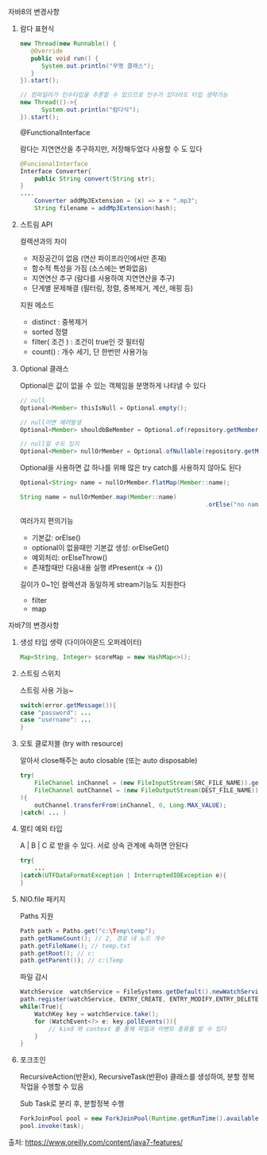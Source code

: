 자바8의 변경사항

1. 람다 표현식

    ```java
    new Thread(new Runnable() {
       @Override
       public void run() { 
          System.out.println("무명 클래스"); 
       }
    }).start();
    ```

    ```java
    // 컴파일러가 인수타입을 추론할 수 있으므로 인수가 있더라도 타입 생략가능
    new Thread(()->{
          System.out.println("람다식");
    }).start();
    ```

    @FunctionalInterface

    람다는 지연연산을 추구하지만, 저장해두었다 사용할 수 도 있다

    ```java
    @FuncionalInterface
    Interface Converter{
    	public String convert(String str);
    }
    ....
    	Converter addMp3Extension = (x) => x + ".mp3";
    	String filename = addMp3Extension(hash);
    ```

1. 스트림 API

    컬렉션과의 차이

    - 저장공간이 없음 (연산 파이프라인에서만 존재)
    - 함수적 특성을 가짐 (소스에는 변화없음)
    - 지연연산 추구 (람다를 사용하여 지연연산을 추구)
    - 단계별 문제해결 (필터링, 정렬, 중복제거, 계산, 매핑 등)

    지원 메소드

    - distinct : 중복제거
    - sorted 정렬
    - filter( 조건 ) : 조건이 true인 것 필터링
    - count() : 개수 세기, 단 한번만 사용가능
2. Optional 클래스

    Optional은 값이 없을 수 있는 객체임을 분명하게 나타낼 수 있다

    ```java
    // null
    Optional<Member> thisIsNull = Optional.empty();

    // null이면 에러발생
    Optional<Member> shouldbBeMember = Optional.of(repository.getMember(1));

    // null일 수도 있지
    Optional<Member> nullOrMember = Optional.ofNullable(repository.getMember(1));
    ```

    Optional을 사용하면 값 하나를 위해 많은 try catch를 사용하지 않아도 된다

    ```java
    Optional<String> name = nullOrMember.flatMap(Member::name);

    String name = nullOrMember.map(Member::name)
    													.orElse("no name");
    ```

    여러가지 편의기능

    - 기본값: orElse()
    - optional이 없을때만 기본값 생성: orElseGet()
    - 예외처리: orElseThrow()
    - 존재할때만 다음내용 실행 ifPresent(x → {})

    길이가 0~1인 컬렉션과 동일하게 stream기능도 지원한다

    - filter
    - map

자바7의 변경사항

1. 생성 타입 생략 (다이아아몬드 오퍼레이터)

    ```java
    Map<String, Integer> scoreMap = new HashMap<>();
    ```

2. 스트링 스위치

    스트링 사용 가능~

    ```java
    switch(error.getMessage()){
    case "password": ...
    case "username": ...
    }
    ```

3. 오토 클로저블 (try with resource)

    알아서 close해주는 auto closable (또는 auto disposable)

    ```java
    try(
    	FileChannel inChannel = (new FileInputStream(SRC_FILE_NAME)).getChannel();
    	FileChannel outChannel = (new FileOutputStream(DEST_FILE_NAME)).getChannel();
    ){
    	outChannel.transferFrom(inChannel, 0, Long.MAX_VALUE);
    }catch( ... )
    ```

4. 멀티 예외 타입

    A | B | C 로 받을 수 있다. 서로 상속 관계에 속하면 안된다

    ```java
    try{
    	...
    }catch(UTFDataFormatException | InterruptedIOException e){
    }
    ```

5. NIO.file 패키지

    Paths 지원

    ```java
    Path path = Paths.get("c:\Temp\temp");
    path.getNameCount(); // 2, 경로 내 노드 개수
    path.getFileName(); // temp.txt
    path.getRoot(); // c:
    path.getParent()); // c:\Temp 
    ```

    파일 감시

    ```java
    WatchService  watchService = FileSystems.getDefault().newWatchService();
    path.register(watchService, ENTRY_CREATE, ENTRY_MODIFY,ENTRY_DELETE);
    while(True){
    	WatchKey key = watchService.take();
    	for (WatchEvent<?> e: key.pollEvents()){
    		// kind 와 context 를 통해 파일과 이벤트 종류를 알 수 있다
    	}
    }
    ```

6. 포크조인

    RecursiveAction(반환x), RecursiveTask(반환o) 클래스를 생성하여, 분할 정복 작업을 수행할 수 있음

    Sub Task로 분리 후, 분할정복 수행

    ```java
    ForkJoinPool pool = new ForkJoinPool(Runtime.getRunTime().availableProcessors());
    pool.invoke(task);
    ```
출처: https://www.oreilly.com/content/java7-features/